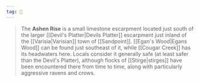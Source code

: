 ```yaml
---
tag: 🌾
---
```

> The **Ashen Rise** is a small limestone escarpment located just south of the larger [[Devil's Platter|Devils Platter]] escarpment just inland of the [[Varisia|Varisian]] town of [[Sandpoint]]. [[Egan's Wood|Egans Wood]] can be found just southeast of it, while [[Cougar Creek]] has its headwaters here. Locals consider it generally safe (at least safer than the Devil's Platter), although flocks of [[Stirge|stirges]] have been encountered there from time to time, along with particularly aggressive ravens and crows.








